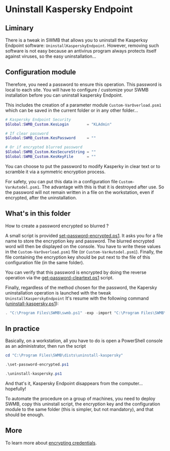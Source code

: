 # Uninstall Kaspersky Endpoint

## Liminary

There is a tweak in SWMB that allows you to uninstall the Kasperksy
Endpoint software: `UninstallKasperskyEndpoint`.
However, removing such software is not easy because an antivirus
program always protects itself against viruses,
so the easy uninstallation...

## Configuration module

Therefore, you need a password to ensure this operation.
This password is local to each site.
You will have to configure / customize your SWMB installation
before you can uninstall kaspersky Endpoint.

This includes the creation of a parameter module
`Custom-VarOverload.psm1` which can be saved in the current folder
or in any other folder...
```ps1
# Kaspersky Endpoint Security
$Global:SWMB_Custom.KesLogin        = "KLAdmin"

# If clear password
$Global:SWMB_Custom.KesPassword     = ""

# Or if encrypted blurred password
$Global:SWMB_Custom.KesSecureString = ""
$Global:SWMB_Custom.KesKeyFile      = ""
```
You can choose to put the password to modify Kasperky in clear text
or to scramble it via a symmetric encryption process.

For safety, you can put this data in a configuration file `Custom-VarAutodel.psm1`.
The advantage with this is that it is destroyed after use.
So the password will not remain written in a file on the workstation,
even if encrypted, after the uninstallation.

## What's in this folder

How to create a password encrypted so blurred ?

A small script is provided [set-password-encrypted.ps1](set-password-encrypted.ps1).
It asks you for a file name to store the encryption key and password.
The blurred encrypted word will then be displayed on the console.
You have to write these values in the `Custom-VarOverload.psm1` file (or `Custom-VarAutodel.psm1`).
Finally, the file containing the encryption key should be put next
to the file of this configuration file (in the same folder).

You can verify that this password is encrypted by doing the reverse
operation via the [get-password-cleartext.ps1](get-password-cleartext.ps1) script.

Finally, regardless of the method chosen for the password,
the Kapersky uninstallation operation is launched with
the tweak `UninstallKasperskyEndpoint`
It's resume with the following command
([uninstall-kaspersky.ps1](uninstall-kaspersky.ps1)):
```ps1
. "C:\Program Files\SWMB\swmb.ps1" -exp -import "C:\Program Files\SWMB\Modules\SWMB\Custom.psm1" UninstallKasperskyEndpoint
```

## In practice

Basically, on a workstation, all you have to do is open a PowerShell
console as an administrator, then run the script
```ps1
cd "C:\Program Files\SWMB\dists\uninstall-kaspersky"

.\set-password-encrypted.ps1

.\uninstall-kaspersky.ps1
```
And that's it,
Kaspersky Endpoint disappears from the computer... hopefully!

To automate the procedure on a group of machines, you need to deploy SWMB,
copy this uninstall script, the encryption key and the configuration
module to the same folder (this is simpler, but not mandatory),
and that should be enough.

## More

To learn more about [encrypting credentials](https://www.pdq.com/blog/secure-password-with-powershell-encrypting-credentials-part-1/).
